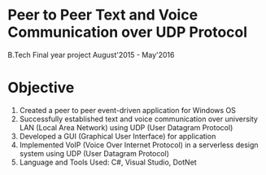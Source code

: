 # Peer to Peer Text and Voice Communication over UDP Protocol
B.Tech Final year project 
August'2015 - May'2016

# Objective
1. Created a peer to peer event-driven application for Windows OS
2. Successfully established text and voice communication over university LAN (Local Area Network) using UDP (User Datagram Protocol)
3. Developed a GUI (Graphical User Interface) for application
4. Implemented VoIP (Voice Over Internet Protocol) in a serverless design system using UDP (User Datagram Protocol)
5. Language and Tools Used: C#, Visual Studio, DotNet
